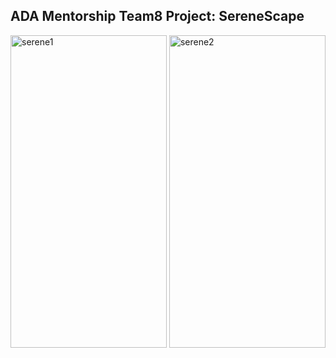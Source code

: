 ## ADA Mentorship Team8 Project: SereneScape
<img width="250" height = "500" alt="serene1" src="https://github.com/user-attachments/assets/91daf173-889b-426a-b7d1-2a5a2cdecd79">
<img width="250" height = "500" alt="serene2" src="https://github.com/user-attachments/assets/db0c0ac9-d701-4145-bdbd-b8cba311cb40">
